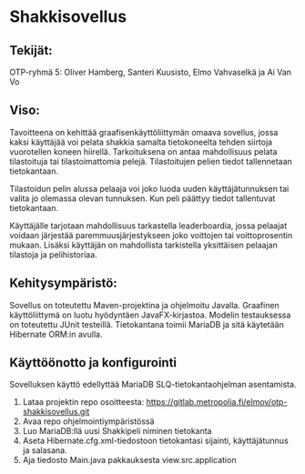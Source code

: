 # Shakkisovellus

## Tekijät:
OTP-ryhmä 5: Oliver Hamberg, Santeri Kuusisto, Elmo Vahvaselkä ja Ai Van Vo

## Viso:
Tavoitteena on kehittää graafisenkäyttöliittymän omaava sovellus, jossa kaksi käyttäjää voi pelata shakkia samalta tietokoneelta tehden siirtoja vuorotellen koneen hiirellä. Tarkoituksena on antaa mahdollisuus pelata tilastoituja tai tilastoimattomia pelejä. Tilastoitujen pelien tiedot tallennetaan tietokantaan.

Tilastoidun pelin alussa pelaaja voi joko luoda uuden käyttäjätunnuksen tai valita jo olemassa olevan tunnuksen. Kun peli päättyy tiedot tallentuvat tietokantaan. 

Käyttäjälle tarjotaan mahdollisuus tarkastella leaderboardia, jossa pelaajat voidaan järjestää paremmuusjärjestykseen joko voittojen tai voittoprosentin mukaan. Lisäksi käyttäjän on mahdollista tarkistella yksittäisen pelaajan tilastoja ja pelihistoriaa.

## Kehitysympäristö:
Sovellus on toteutettu Maven-projektina ja ohjelmoitu Javalla. Graafinen käyttöliittymä on luotu hyödyntäen JavaFX-kirjastoa. Modelin testauksessa on toteutettu JUnit testeillä. Tietokantana toimii MariaDB ja sitä käytetään Hibernate ORM:in avulla. 

## Käyttöönotto ja konfigurointi
Sovelluksen käyttö edellyttää MariaDB SLQ-tietokantaohjelman asentamista.
1.	Lataa projektin repo osoitteesta: https://gitlab.metropolia.fi/elmov/otp-shakkisovellus.git
2.	Avaa repo ohjelmointiympäristössä
3.	Luo MariaDB:llä uusi Shakkipeli niminen tietokanta
4.	Aseta Hibernate.cfg.xml-tiedostoon tietokantasi sijainti, käyttäjätunnus ja salasana.
5.	Aja tiedosto Main.java pakkauksesta view.src.application
